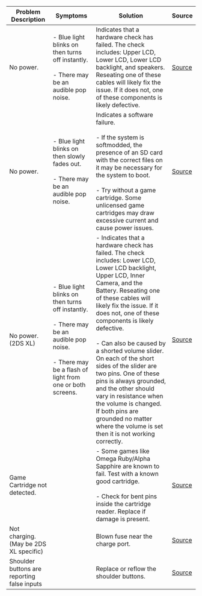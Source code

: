 | Problem Description                         | Symptoms                                                                                                                                                      | Solution                                                                                                                                                                                                                                                                                                                                                                                                                                                                                                                                                                                 | Source                                                                          |
| ------------------------------------------- | ------------------------------------------------------------------------------------------------------------------------------------------------------------- | ---------------------------------------------------------------------------------------------------------------------------------------------------------------------------------------------------------------------------------------------------------------------------------------------------------------------------------------------------------------------------------------------------------------------------------------------------------------------------------------------------------------------------------------------------------------------------------------- | ------------------------------------------------------------------------------- |
| No power.                                   | - Blue light blinks on then turns off instantly.<br><br>- There may be an audible pop noise.                                                                  | Indicates that a hardware check has failed. The check includes: Upper LCD, Lower LCD, Lower LCD backlight, and speakers. Reseating one of these cables will likely fix the issue. If it does not, one of these components is likely defective.                                                                                                                                                                                                                                                                                                                                           | [Source](https://repair.wiki/w/Nintendo_3DS_blue_light_turns_on_then_turns_off) |
| No power.                                   | - Blue light blinks on then slowly fades out.<br><br>- There may be an audible pop noise.                                                                     | Indicates a software failure.<br><br>- If the system is softmodded, the presence of an SD card with the correct files on it may be necessary for the system to boot.<br><br>- Try without a game cartridge. Some unlicensed game cartridges may draw excessive current and cause power issues.                                                                                                                                                                                                                                                                                           | [Source](https://repair.wiki/w/Nintendo_3DS_blue_light_turns_on_then_turns_off) |
| No power. (2DS XL)                          | - Blue light blinks on then turns off instantly.<br><br>- There may be an audible pop noise.<br><br>- There may be a flash of light from one or both screens. | - Indicates that a hardware check has failed. The check includes: Lower LCD, Lower LCD backlight, Upper LCD, Inner Camera, and the Battery. Reseating one of these cables will likely fix the issue. If it does not, one of these components is likely defective.<br><br>- Can also be caused by a shorted volume slider. On each of the short sides of the slider are two pins. One of these pins is always grounded, and the other should vary in resistance when the volume is changed. If both pins are grounded no matter where the volume is set then it is not working correctly. | [Source](https://old.repair.wiki/w/New_Nintendo_2DS_XL)                         |
| Game Cartridge not detected.                |                                                                                                                                                               | - Some games like Omega Ruby/Alpha Sapphire are known to fail. Test with a known good cartridge.<br><br>- Check for bent pins inside the cartridge reader. Replace if damage is present.                                                                                                                                                                                                                                                                                                                                                                                                 | [Source](https://old.repair.wiki/w/New_Nintendo_3DS)                            |
| Not charging. (May be 2DS XL specific)      |                                                                                                                                                               | Blown fuse near the charge port.                                                                                                                                                                                                                                                                                                                                                                                                                                                                                                                                                         | [Source](https://old.repair.wiki/w/New_Nintendo_2DS_XL)                         |
| Shoulder buttons are reporting false inputs |                                                                                                                                                               | Replace or reflow the shoulder buttons.                                                                                                                                                                                                                                                                                                                                                                                                                                                                                                                                                  | [Source](https://old.repair.wiki/w/New_Nintendo_2DS_XL)                         |